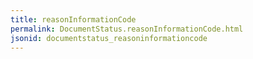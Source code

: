 ```yaml
---
title: reasonInformationCode
permalink: DocumentStatus.reasonInformationCode.html
jsonid: documentstatus_reasoninformationcode
---
```

